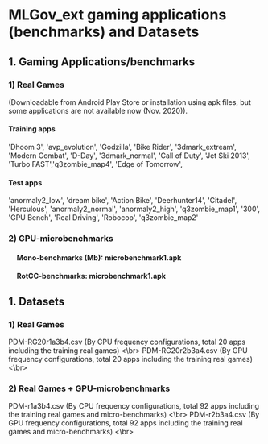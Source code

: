 # MLGov_ext gaming applications (benchmarks) and Datasets

## 1. Gaming Applications/benchmarks

### 1) Real Games 
(Downloadable from Android Play Store or installation using apk files, but some applications are not available now (Nov. 2020)). 
####  Training apps  
 'Dhoom 3', 'avp_evolution', 'Godzilla', 'Bike Rider', '3dmark_extream', 'Modern Combat', 'D-Day', '3dmark_normal', 
 'Call of Duty', 'Jet Ski 2013', 'Turbo FAST','q3zombie_map4', 'Edge of Tomorrow',  
               
####  Test apps  
'anormaly2_low', 'dream bike', 'Action Bike', 'Deerhunter14', 'Citadel', 'Herculous', 'anormaly2_normal', 'anormaly2_high', 
'q3zombie_map1', '300', 'GPU Bench', 'Real Driving', 'Robocop',  'q3zombie_map2'

### 2) GPU-microbenchmarks 
####  &nbsp;&nbsp;&nbsp;&nbsp; Mono-benchmarks (Mb): microbenchmark1.apk
####  &nbsp;&nbsp;&nbsp;&nbsp; RotCC-benchmarks: microbenchmark1.apk

## 1. Datasets 
### 1) Real Games 
PDM-RG20r1a3b4.csv (By CPU frequency configurations, total 20 apps including the training real games) <\br>
PDM-RG20r2b3a4.csv (By GPU frequency configurations, total 20 apps including the training real games)  <\br>

### 2) Real Games + GPU-microbenchmarks 
PDM-r1a3b4.csv (By CPU frequency configurations, total 92 apps including the training real games and micro-benchmarks) <\br>
PDM-r2b3a4.csv (By GPU frequency configurations, total 92 apps including the training real games and micro-benchmarks) <\br>
